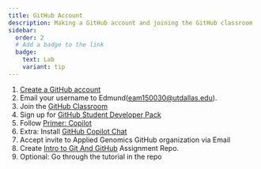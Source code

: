 ```yaml
---
title: GitHub Account
description: Making a GitHub account and joining the GitHub classroom
sidebar:
  order: 2
  # Add a badge to the link
  badge:
    text: Lab
    variant: tip
---
```


1. [Create a GitHub account](https://github.com/join)
2. Email your username to Edmund([eam150030@utdallas.edu](mailto:eam150030+applied-genomics@utdallas.edu)).
3. Join the [GitHub Classroom](https://classroom.github.com/classrooms/106270221-applied-genomics-24u)
4. Sign up for [GitHub Student Developer Pack](https://education.github.com/pack)
5. Follow [Primer: Copilot](https://education.github.com/experiences/primer_copilot)
6. Extra: Install [GitHub Copilot Chat](https://docs.github.com/en/copilot/github-copilot-chat/using-github-copilot-chat-in-your-ide#installing-the-github-copilot-chat-extension-in-visual-studio-code)
7. Accept invite to Applied Genomics GitHub organization via Email
8. Create [Intro to Git And GitHub](https://classroom.github.com/a/72Lr0_Dc) Assignment Repo.
9. Optional: Go through the tutorial in the repo
<!-- TODO Add tests to the repo for feedback? -->
